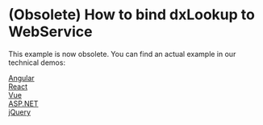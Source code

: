 # (Obsolete) How to bind dxLookup to WebService

This example is now obsolete. You can find an actual example in our technical demos:

[Angular](https://js.devexpress.com/Demos/WidgetsGallery/Demo/SelectBox/CustomizeDropDownButton/Angular/Light/)<br/>
[React](https://js.devexpress.com/Demos/WidgetsGallery/Demo/SelectBox/CustomizeDropDownButton/React/Light/)<br/>
[Vue](https://js.devexpress.com/Demos/WidgetsGallery/Demo/SelectBox/CustomizeDropDownButton/Vue/Light/)<br/>
[ASP.NET](https://js.devexpress.com/Demos/WidgetsGallery/Demo/SelectBox/CustomizeDropDownButton/NetCore/Light/)<br/>
[jQuery](https://js.devexpress.com/Demos/WidgetsGallery/Demo/SelectBox/CustomizeDropDownButton/jQuery/Light/)<br/>
